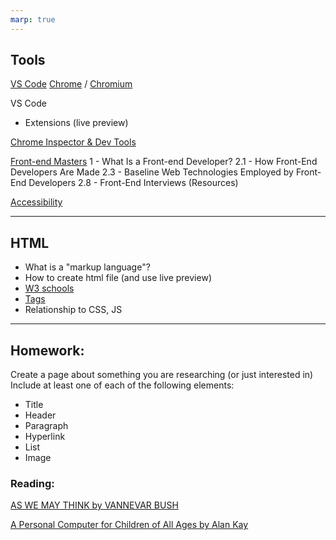 ```yaml
---
marp: true
---
```

## Tools
[VS Code](https://code.visualstudio.com/)
[Chrome](https://www.google.com/chrome/downloads/) / [Chromium](https://www.chromium.org/getting-involved/download-chromium/) 

VS Code
- Extensions (live preview)

[Chrome Inspector & Dev Tools](https://developer.chrome.com/docs/devtools/overview/)

[Front-end Masters](https://frontendmasters.com/guides/front-end-handbook/2019/?#2)
1 - What Is a Front-end Developer?
2.1 - How Front-End Developers Are Made
2.3 - Baseline Web Technologies Employed by Front-End Developers
2.8 - Front-End Interviews (Resources)

[Accessibility](https://www.w3schools.com/html/html_accessibility.asp) 

---
**HTML**
---
- What is a "markup language"?
- How to create html file (and use live preview)
- [W3 schools](https://www.w3schools.com/html/html_basic.asp)
- [Tags](https://www.w3schools.com/tags/default.asp)
- Relationship to CSS, JS

---
**Homework:**
---
Create a page about something you are researching (or just interested in)
Include at least one of each of the following elements:
- Title
- Header
- Paragraph
- Hyperlink
- List
- Image

### Reading:
[AS WE MAY THINK by VANNEVAR BUSH](http://web.mit.edu/STS.035/www/PDFs/think.pdf)

[A Personal Computer for Children of All Ages by Alan Kay](https://www.mprove.de/visionreality/media/Kay72a.pdf)